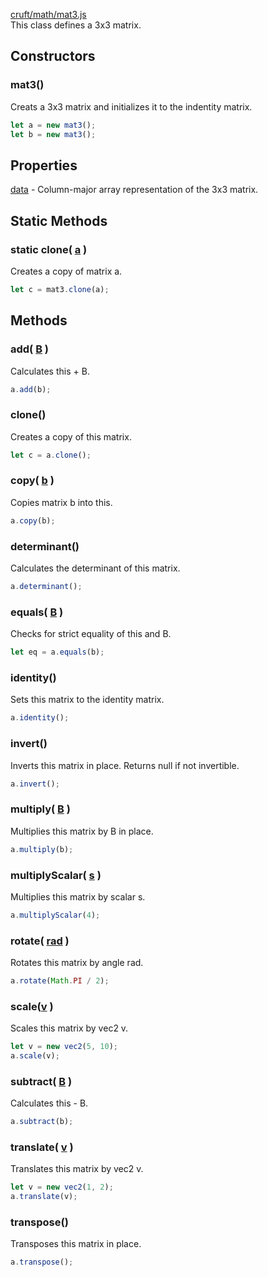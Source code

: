 [cruft/math/mat3.js](https://github.com/mjneil/CruftEngine/blob/master/cruft/math/mat3.js)      
This class defines a 3x3 matrix.


## Constructors

### mat3()
Creats a 3x3 matrix and initializes it to the indentity matrix.

```javascript
let a = new mat3();
let b = new mat3();
```


## Properties
[data](/primitives.md#float32array) - Column-major array representation of the 3x3 matrix.


## Static Methods

### static clone( [a](mat3.md) )
Creates a copy of matrix a.

```javascript
let c = mat3.clone(a);
```

## Methods

### add( [B](mat3.md) )
Calculates this + B.

```javascript
a.add(b);
```

### clone()
Creates a copy of this matrix.

```javascript
let c = a.clone();
```

### copy( [b](mat3.md) )
Copies matrix b into this.

```javascript
a.copy(b);
```

### determinant()
Calculates the determinant of this matrix.

```javascript
a.determinant();
```

### equals( [B](mat3.md) )
Checks for strict equality of this and B.

```javascript
let eq = a.equals(b);
```

### identity()
Sets this matrix to the identity matrix.

```javascript
a.identity();
```

### invert()
Inverts this matrix in place. Returns null if not invertible.

```javascript
a.invert();
```

### multiply( [B](mat3.md) )
Multiplies this matrix by B in place.

```javascript
a.multiply(b);
```

### multiplyScalar( [s](/primitives.md#number) )
Multiplies this matrix by scalar s.

```javascript
a.multiplyScalar(4);
```

### rotate( [rad](/primitives.md#number) )
Rotates this matrix by angle rad.

```javascript
a.rotate(Math.PI / 2);
```

### scale([v](vec2.md) )
Scales this matrix by vec2 v.

```javascript
let v = new vec2(5, 10);
a.scale(v);
```

### subtract( [B](mat3.md) )
Calculates this - B.

```javascript
a.subtract(b);
```

### translate( [v](vec2.md) )
Translates this matrix by vec2 v.

```javascript
let v = new vec2(1, 2);
a.translate(v);
```

### transpose()
Transposes this matrix in place.

```javascript
a.transpose();
```